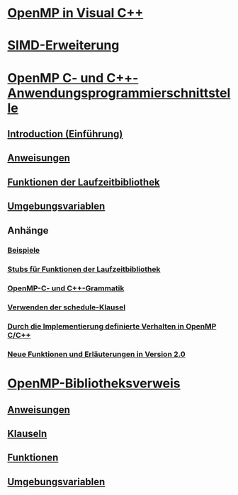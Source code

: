 # [OpenMP in Visual C++](openmp-in-visual-cpp.md)
# [SIMD-Erweiterung](openmp-simd.md)
# [OpenMP C- und C++-Anwendungsprogrammierschnittstelle](openmp-c-and-cpp-application-program-interface.md)
## [Introduction (Einführung)](1-introduction.md)
## [Anweisungen](2-directives.md)
## [Funktionen der Laufzeitbibliothek](3-run-time-library-functions.md)
## [Umgebungsvariablen](4-environment-variables.md)
## Anhänge
### [Beispiele](a-examples.md)
### [Stubs für Funktionen der Laufzeitbibliothek](b-stubs-for-run-time-library-functions.md)
### [OpenMP-C- und C++-Grammatik](c-openmp-c-and-cpp-grammar.md)
### [Verwenden der schedule-Klausel](d-using-the-schedule-clause.md)
### [Durch die Implementierung definierte Verhalten in OpenMP C/C++](e-implementation-defined-behaviors-in-openmp-c-cpp.md)
### [Neue Funktionen und Erläuterungen in Version 2.0](f-new-features-and-clarifications-in-version-2-0.md)
# [OpenMP-Bibliotheksverweis](reference/openmp-library-reference.md)
## [Anweisungen](reference/openmp-directives.md)
## [Klauseln](reference/openmp-clauses.md)
## [Funktionen](reference/openmp-functions.md)
## [Umgebungsvariablen](reference/openmp-environment-variables.md)